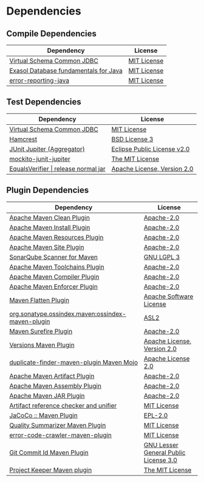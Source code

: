 <!-- @formatter:off -->
# Dependencies

## Compile Dependencies

| Dependency                                 | License          |
| ------------------------------------------ | ---------------- |
| [Virtual Schema Common JDBC][0]            | [MIT License][1] |
| [Exasol Database fundamentals for Java][2] | [MIT License][3] |
| [error-reporting-java][4]                  | [MIT License][5] |

## Test Dependencies

| Dependency                                 | License                           |
| ------------------------------------------ | --------------------------------- |
| [Virtual Schema Common JDBC][0]            | [MIT License][1]                  |
| [Hamcrest][6]                              | [BSD License 3][7]                |
| [JUnit Jupiter (Aggregator)][8]            | [Eclipse Public License v2.0][9]  |
| [mockito-junit-jupiter][10]                | [The MIT License][11]             |
| [EqualsVerifier \| release normal jar][12] | [Apache License, Version 2.0][13] |

## Plugin Dependencies

| Dependency                                              | License                                     |
| ------------------------------------------------------- | ------------------------------------------- |
| [Apache Maven Clean Plugin][14]                         | [Apache-2.0][13]                            |
| [Apache Maven Install Plugin][15]                       | [Apache-2.0][13]                            |
| [Apache Maven Resources Plugin][16]                     | [Apache-2.0][13]                            |
| [Apache Maven Site Plugin][17]                          | [Apache-2.0][13]                            |
| [SonarQube Scanner for Maven][18]                       | [GNU LGPL 3][19]                            |
| [Apache Maven Toolchains Plugin][20]                    | [Apache-2.0][13]                            |
| [Apache Maven Compiler Plugin][21]                      | [Apache-2.0][13]                            |
| [Apache Maven Enforcer Plugin][22]                      | [Apache-2.0][13]                            |
| [Maven Flatten Plugin][23]                              | [Apache Software License][13]               |
| [org.sonatype.ossindex.maven:ossindex-maven-plugin][24] | [ASL2][25]                                  |
| [Maven Surefire Plugin][26]                             | [Apache-2.0][13]                            |
| [Versions Maven Plugin][27]                             | [Apache License, Version 2.0][13]           |
| [duplicate-finder-maven-plugin Maven Mojo][28]          | [Apache License 2.0][29]                    |
| [Apache Maven Artifact Plugin][30]                      | [Apache-2.0][13]                            |
| [Apache Maven Assembly Plugin][31]                      | [Apache-2.0][13]                            |
| [Apache Maven JAR Plugin][32]                           | [Apache-2.0][13]                            |
| [Artifact reference checker and unifier][33]            | [MIT License][34]                           |
| [JaCoCo :: Maven Plugin][35]                            | [EPL-2.0][36]                               |
| [Quality Summarizer Maven Plugin][37]                   | [MIT License][38]                           |
| [error-code-crawler-maven-plugin][39]                   | [MIT License][40]                           |
| [Git Commit Id Maven Plugin][41]                        | [GNU Lesser General Public License 3.0][42] |
| [Project Keeper Maven plugin][43]                       | [The MIT License][44]                       |

[0]: https://github.com/exasol/virtual-schema-common-jdbc/
[1]: https://github.com/exasol/virtual-schema-common-jdbc/blob/main/LICENSE
[2]: https://github.com/exasol/db-fundamentals-java/
[3]: https://github.com/exasol/db-fundamentals-java/blob/main/LICENSE
[4]: https://github.com/exasol/error-reporting-java/
[5]: https://github.com/exasol/error-reporting-java/blob/main/LICENSE
[6]: http://hamcrest.org/JavaHamcrest/
[7]: http://opensource.org/licenses/BSD-3-Clause
[8]: https://junit.org/junit5/
[9]: https://www.eclipse.org/legal/epl-v20.html
[10]: https://github.com/mockito/mockito
[11]: https://github.com/mockito/mockito/blob/main/LICENSE
[12]: https://www.jqno.nl/equalsverifier
[13]: https://www.apache.org/licenses/LICENSE-2.0.txt
[14]: https://maven.apache.org/plugins/maven-clean-plugin/
[15]: https://maven.apache.org/plugins/maven-install-plugin/
[16]: https://maven.apache.org/plugins/maven-resources-plugin/
[17]: https://maven.apache.org/plugins/maven-site-plugin/
[18]: http://docs.sonarqube.org/display/PLUG/Plugin+Library/sonar-scanner-maven/sonar-maven-plugin
[19]: http://www.gnu.org/licenses/lgpl.txt
[20]: https://maven.apache.org/plugins/maven-toolchains-plugin/
[21]: https://maven.apache.org/plugins/maven-compiler-plugin/
[22]: https://maven.apache.org/enforcer/maven-enforcer-plugin/
[23]: https://www.mojohaus.org/flatten-maven-plugin/
[24]: https://sonatype.github.io/ossindex-maven/maven-plugin/
[25]: http://www.apache.org/licenses/LICENSE-2.0.txt
[26]: https://maven.apache.org/surefire/maven-surefire-plugin/
[27]: https://www.mojohaus.org/versions/versions-maven-plugin/
[28]: https://basepom.github.io/duplicate-finder-maven-plugin
[29]: http://www.apache.org/licenses/LICENSE-2.0.html
[30]: https://maven.apache.org/plugins/maven-artifact-plugin/
[31]: https://maven.apache.org/plugins/maven-assembly-plugin/
[32]: https://maven.apache.org/plugins/maven-jar-plugin/
[33]: https://github.com/exasol/artifact-reference-checker-maven-plugin/
[34]: https://github.com/exasol/artifact-reference-checker-maven-plugin/blob/main/LICENSE
[35]: https://www.jacoco.org/jacoco/trunk/doc/maven.html
[36]: https://www.eclipse.org/legal/epl-2.0/
[37]: https://github.com/exasol/quality-summarizer-maven-plugin/
[38]: https://github.com/exasol/quality-summarizer-maven-plugin/blob/main/LICENSE
[39]: https://github.com/exasol/error-code-crawler-maven-plugin/
[40]: https://github.com/exasol/error-code-crawler-maven-plugin/blob/main/LICENSE
[41]: https://github.com/git-commit-id/git-commit-id-maven-plugin
[42]: http://www.gnu.org/licenses/lgpl-3.0.txt
[43]: https://github.com/exasol/project-keeper/
[44]: https://github.com/exasol/project-keeper/blob/main/LICENSE
